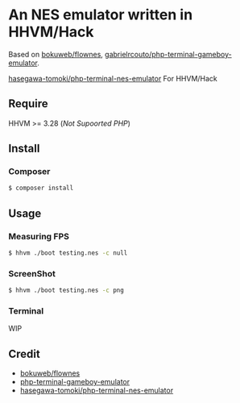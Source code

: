 # An NES emulator written in HHVM/Hack

Based on [bokuweb/flownes](https://github.com/bokuweb/flownes), [gabrielrcouto/php-terminal-gameboy-emulator](https://github.com/gabrielrcouto/php-terminal-gameboy-emulator).

[hasegawa-tomoki/php-terminal-nes-emulator](https://github.com/hasegawa-tomoki/php-terminal-nes-emulator) For HHVM/Hack

## Require

HHVM >= 3.28 (*Not Supoorted PHP*)

## Install

### Composer

```bash
$ composer install
```

## Usage

### Measuring FPS

```bash
$ hhvm ./boot testing.nes -c null
```

### ScreenShot

```bash
$ hhvm ./boot testing.nes -c png
```

### Terminal

WIP

## Credit

- [bokuweb/flownes](https://github.com/bokuweb/flownes)
- [php-terminal-gameboy-emulator](https://github.com/gabrielrcouto/php-terminal-gameboy-emulator)  
- [hasegawa-tomoki/php-terminal-nes-emulator](https://github.com/hasegawa-tomoki/php-terminal-nes-emulator)

